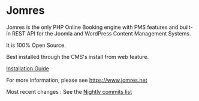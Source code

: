 # Jomres

Jomres is the only PHP Online Booking engine with PMS features and built-in REST API for the Joomla and WordPress Content Management Systems.

It is 100% Open Source.  

Best installed through the CMS's install from web feature.

[Installation Guide ](https://www.jomres.net/documentation)


For more information, please see https://www.jomres.net

Most recent changes : See the [Nightly commits list](https://github.com/WoollyinWalesIT/jomres/commits/nightly) 
